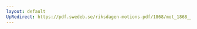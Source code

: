 ```yaml
---
layout: default
UpRedirect: https://pdf.swedeb.se/riksdagen-motions-pdf/1868/mot_1868__ak__00134.pdf
---
```


